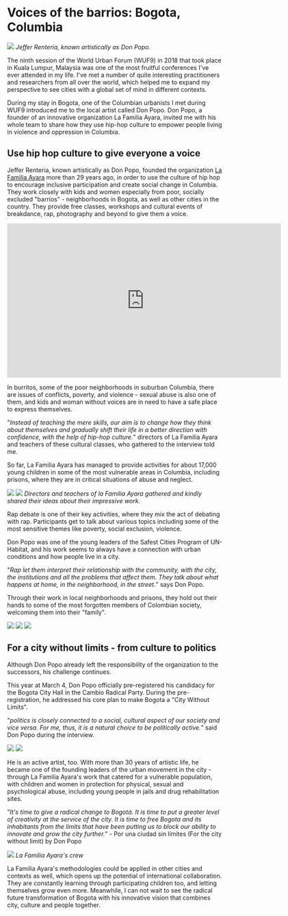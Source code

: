 # Voices of the barrios: Bogota, Columbia

![](Lafamiliaayara11.jpg)
_Jeffer Renteria, known artistically as Don Popo._

The ninth session of the World Urban Forum (WUF9) in 2018 that took place in Kuala Lumpur, Malaysia was one of the most fruitful conferences I've ever attended in my life. I've met a number of quite interesting practitioners and researchers from all over the world, which helped me to expand my perspective to see cities with a global set of mind in different contexts.

During my stay in Bogota, one of the Columbian urbanists I met during WUF9 introduced me to the local artist called Don Popo. Don Popo, a founder of an innovative organization La Familia Ayara, invited me with his whole team to share how they use hip-hop culture to empower people living in violence and oppression in Columbia.

## Use hip hop culture to give everyone a voice

Jeffer Renteria, known artistically as Don Popo, founded the organization [La Familia Ayara](https://ayara.com.co/) more than 29 years ago, in order to use the culture of hip hop to encourage inclusive participation and create social change in Columbia. They work closely with kids and women especially from poor, socially excluded "barrios" - neighborhoods in Bogota, as well as other cities in the country. They provide free classes, workshops and cultural events of breakdance, rap, photography and beyond to give them a voice.

<iframe width="640" height="360" src="https://www.youtube.com/embed/Fp33RbmHjCk?list=PLONG5h-BghjHdTs-MMY7kwxyEkg7xUgLw" frameborder="0" allow="accelerometer; autoplay; encrypted-media; gyroscope; picture-in-picture" allowfullscreen></iframe>

In burritos, some of the poor neighborhoods in suburban Columbia, there are issues of conflicts, poverty, and violence - sexual abuse is also one of them, and kids and woman without voices are in need to have a safe place to express themselves.

"_Instead of teaching the mere skills, our aim is to change how they think about themselves and gradually shift their life in a better direction with confidence, with the help of hip-hop culture._" directors of La Familia Ayara and teachers of these cultural classes, who gathered to the interview told me.

So far, La Familia Ayara has managed to provide activities for about 17,000 young children in some of the most vulnerable areas in Columbia, including prisons, where they are in critical situations of abuse and neglect.

![](Lafamiliaayara1.jpg)
![](Lafamiliaayara2.jpg)
_Directors and teachers of la Familia Ayara gathered and kindly shared their ideas about their impressive work._

Rap debate is one of their key activities, where they mix the act of debating with rap. Participants get to talk about various topics including some of the most sensitive themes like poverty, social exclusion, violence.

Don Popo was one of the young leaders of the Safest Cities Program of UN-Habitat, and his work seems to always have a connection with urban conditions and how people live in a city.

"_Rap let them interpret their relationship with the community, with the city, the institutions and all the problems that affect them. They talk about what happens at home, in the neighborhood, in the street._" says Don Popo.

Through their work in local neighborhoods and prisons, they hold out their hands to some of the most forgotten members of Colombian society, welcoming them into their "family".

![](Lafamiliaayara4.jpg)
![](Lafamiliaayara5.jpg)
![](Lafamiliaayara6.jpg)

## For a city without limits - from culture to politics

Although Don Popo already left the responsibility of the organization to the successors, his challenge continues.

This year at March 4, Don Popo officially pre-registered his candidacy for the Bogota City Hall in the Cambio Radical Party. During the pre-registration, he addressed his core plan to make Bogota a "City Without Limits".

"_politics is closely connected to a social, cultural aspect of our society and vice versa. For me, thus, it is a natural choice to be politically active._" said Don Popo during the interview.

![](Lafamiliaayara3.jpg)
![](Lafamiliaayara7.jpg)

He is an active artist, too. With more than 30 years of artistic life, he became one of the founding leaders of the urban movement in the city - through
La Familia Ayara's work that catered for a vulnerable population, with children and women in protection for physical, sexual and psychological abuse, including young people in jails and drug rehabilitation sites.

”_It's time to give a radical change to Bogotá. It is time to put a greater level of creativity at the service of the city. It is time to free Bogota and its inhabitants from the limits that have been putting us to block our ability to innovate and grow the city further._" - Por una ciudad sin límites (For the city without limit) by Don Popo

![](Lafamiliaayara8.jpg)
_La Familia Ayara's crew_

La Familia Ayara's methodologies could be applied in other cities and contexts as well, which opens up the potential of international collaboration. They are constantly learning through participating children too, and letting themselves grow even more. Meanwhile, I can not wait to see the radical future transformation of Bogota with his innovative vision that combines city, culture and people together.
